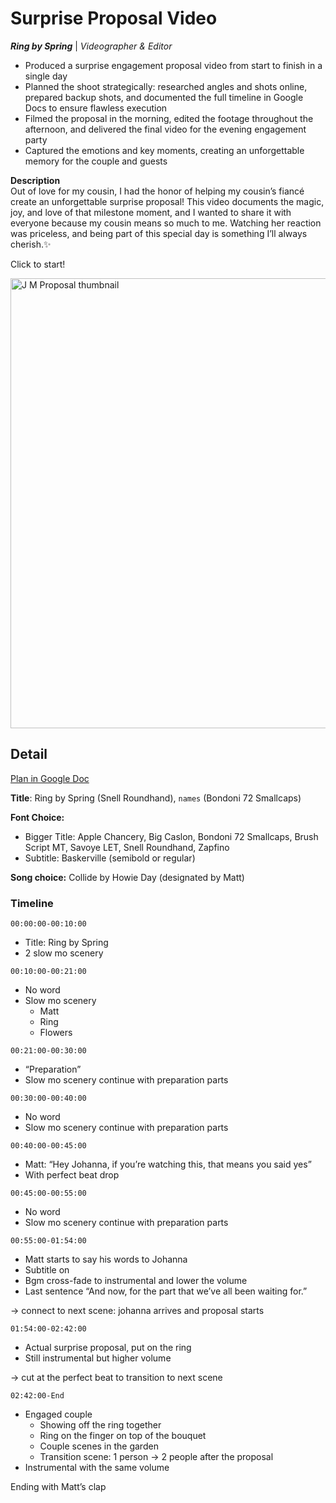 <h1>Surprise Proposal Video</h1>

***Ring by Spring*** | _Videographer & Editor_

- Produced a surprise engagement proposal video from start to finish in a single day
- Planned the shoot strategically: researched angles and shots online, prepared backup shots, and documented the full timeline in Google Docs to ensure flawless execution
- Filmed the proposal in the morning, edited the footage throughout the afternoon, and delivered the final video for the evening engagement party
- Captured the emotions and key moments, creating an unforgettable memory for the couple and guests

**Description**
<br>
Out of love for my cousin, I had the honor of helping my cousin’s fiancé create an unforgettable surprise proposal! This video documents the magic, joy, and love of that milestone moment, and I wanted to share it with everyone because my cousin means so much to me. Watching her reaction was priceless, and being part of this special day is something I’ll always cherish.✨

Click to start!

[<img width="1280" height="720" alt="J M Proposal thumbnail" src="https://github.com/user-attachments/assets/034744a7-fcbf-4429-bbe8-4233645991aa" />](https://www.youtube.com/watch?v=nhNW1O-Du2Y)

<h2>Detail</h2>

[Plan in Google Doc](https://docs.google.com/document/d/1xQHt1bz-L6RP8kofu8lYIs-G7SzhALYjD_J6DMZbrMQ/edit?usp=sharing)

**Title**: Ring by Spring (Snell Roundhand), `names` (Bondoni 72 Smallcaps)

**Font Choice:**
- Bigger Title: Apple Chancery, Big Caslon, Bondoni 72 Smallcaps, Brush Script MT, Savoye LET, Snell Roundhand, Zapfino
- Subtitle: Baskerville (semibold or regular)

**Song choice:** Collide by Howie Day (designated by Matt)

<h3>Timeline</h3>

`00:00:00-00:10:00`
- Title: Ring by Spring
- 2 slow mo scenery

`00:10:00-00:21:00`
- No word
- Slow mo scenery
  - Matt
  - Ring
  - Flowers 

`00:21:00-00:30:00`
- “Preparation”
- Slow mo scenery continue with preparation parts

`00:30:00-00:40:00`
- No word
- Slow mo scenery continue with preparation parts

`00:40:00-00:45:00`
- Matt: “Hey Johanna, if you’re watching this, that means you said yes”
- With perfect beat drop

`00:45:00-00:55:00`
- No word
- Slow mo scenery continue with preparation parts

`00:55:00-01:54:00`
- Matt starts to say his words to Johanna
- Subtitle on
- Bgm cross-fade to instrumental and lower the volume
- Last sentence “And now, for the part that we’ve all been waiting for.”

→ connect to next scene: johanna arrives and proposal starts

`01:54:00-02:42:00`
- Actual surprise proposal, put on the ring
- Still instrumental but higher volume

→ cut at the perfect beat to transition to next scene

`02:42:00-End`
- Engaged couple
  - Showing off the ring together
  - Ring on the finger on top of the bouquet
  - Couple scenes in the garden
  - Transition scene: 1 person → 2 people after the proposal
- Instrumental with the same volume

Ending with Matt’s clap

